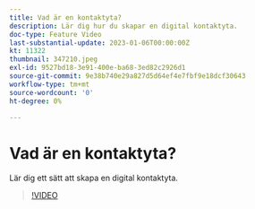 ```yaml
---
title: Vad är en kontaktyta?
description: Lär dig hur du skapar en digital kontaktyta.
doc-type: Feature Video
last-substantial-update: 2023-01-06T00:00:00Z
kt: 11322
thumbnail: 347210.jpeg
exl-id: 9527bd18-3e91-400e-ba68-3ed82c2926d1
source-git-commit: 9e38b740e29a827d5d64ef4e7fbf9e18dcf30643
workflow-type: tm+mt
source-wordcount: '0'
ht-degree: 0%

---
```


# Vad är en kontaktyta?

Lär dig ett sätt att skapa en digital kontaktyta.

>[!VIDEO](https://video.tv.adobe.com/v/347210/?quality=12&learn=on)
